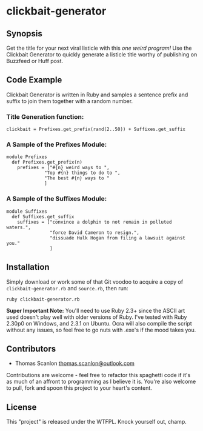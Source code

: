# clickbait-generator

## Synopsis
Get the title for your next viral listicle with this *one weird program!*
Use the Clickbait Generator to quickly generate a listicle title worthy of publishing on Buzzfeed or Huff post.

## Code Example
Clickbait Generator is written in Ruby and samples a sentence prefix and suffix to join them together with a random number.

### Title Generation function:
```
clickbait = Prefixes.get_prefix(rand(2..50)) + Suffixes.get_suffix
```

### A Sample of the Prefixes Module:
```
module Prefixes
  def Prefixes.get_prefix(n)
    prefixes = ["#{n} weird ways to ",
              "Top #{n} things to do to ",
              "The best #{n} ways to "
              ]
```

### A Sample of the Suffixes Module:
```
module Suffixes
  def Suffixes.get_suffix
    suffixes = ["convince a dolphin to not remain in polluted waters.",
                "force David Cameron to resign.",
                "dissuade Hulk Hogan from filing a lawsuit against you."
                ]
```

## Installation
Simply download or work some of that Git voodoo to acquire a copy of `clickbait-generator.rb` and `source.rb`, then run:
```
ruby clickbait-generator.rb
```

**Super Important Note:** You'll need to use Ruby 2.3+ since the ASCII art used doesn't play well with older versions of Ruby. I've tested with Ruby 2.30p0 on Windows, and 2.3.1 on Ubuntu. Ocra will also compile the script without any issues, so feel free to go nuts with .exe's if the mood takes you.

## Contributors
- Thomas Scanlon <thomas.scanlon@outlook.com>

Contributions are welcome - feel free to refactor this spaghetti code if it's as much of an affront to programming as I believe it is. You're also welcome to pull, fork and spoon this project to your heart's content.

## License
This "project" is released under the WTFPL. Knock yourself out, champ.
